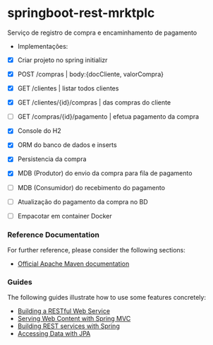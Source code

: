 # springboot-rest-mrktplc
Serviço de registro de compra e encaminhamento de pagamento

* Implementações:
- [X] Criar projeto no spring initializr
- [X] POST /compras | body:{docCliente, valorCompra}
- [X] GET /clientes | listar todos clientes
- [X] GET /clientes/{id}/compras | das compras do cliente
- [ ] GET /compras/{id}/pagamento | efetua pagamento da compra
- [X] Console do H2
- [X] ORM do banco de dados e inserts
- [X] Persistencia da compra
- [X] MDB (Produtor) do envio da compra para fila de pagamento
- [ ] MDB (Consumidor) do recebimento do pagamento
- [ ] Atualização do pagamento da compra no BD
- [ ] Empacotar em container Docker


### Reference Documentation
For further reference, please consider the following sections:

* [Official Apache Maven documentation](https://maven.apache.org/guides/index.html)

### Guides
The following guides illustrate how to use some features concretely:

* [Building a RESTful Web Service](https://spring.io/guides/gs/rest-service/)
* [Serving Web Content with Spring MVC](https://spring.io/guides/gs/serving-web-content/)
* [Building REST services with Spring](https://spring.io/guides/tutorials/bookmarks/)
* [Accessing Data with JPA](https://spring.io/guides/gs/accessing-data-jpa/)
